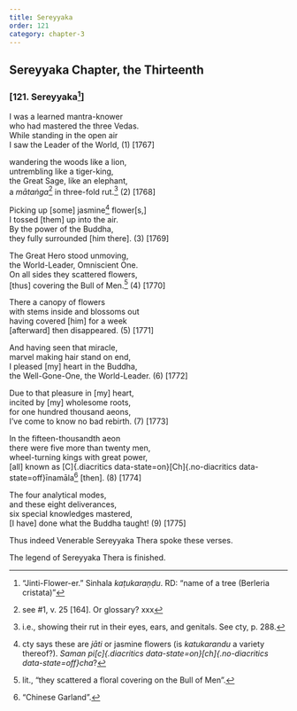 ```yaml
---
title: Sereyyaka
order: 121
category: chapter-3
---
```


## Sereyyaka Chapter, the Thirteenth

### \[121. Sereyyaka[^1]\]

I was a learned mantra-knower  
who had mastered the three Vedas.  
While standing in the open air  
I saw the Leader of the World, (1) \[1767\]

wandering the woods like a lion,  
untrembling like a tiger-king,  
the Great Sage, like an elephant,  
a *mātaṅga*[^2] in three-fold rut.[^3] (2) \[1768\]

Picking up \[some\] jasmine[^4] flower\[s,\]  
I tossed \[them\] up into the air.  
By the power of the Buddha,  
they fully surrounded \[him there\]. (3) \[1769\]

The Great Hero stood unmoving,  
the World-Leader, Omniscient One.  
On all sides they scattered flowers,  
\[thus\] covering the Bull of Men.[^5] (4) \[1770\]

There a canopy of flowers  
with stems inside and blossoms out  
having covered \[him\] for a week  
\[afterward\] then disappeared. (5) \[1771\]

And having seen that miracle,  
marvel making hair stand on end,  
I pleased \[my\] heart in the Buddha,  
the Well-Gone-One, the World-Leader. (6) \[1772\]

Due to that pleasure in \[my\] heart,  
incited by \[my\] wholesome roots,  
for one hundred thousand aeons,  
I’ve come to know no bad rebirth. (7) \[1773\]

In the fifteen-thousandth aeon  
there were five more than twenty men,  
wheel-turning kings with great power,  
\[all\] known as [C]{.diacritics data-state=on}[Ch]{.no-diacritics data-state=off}īnamāla[^6] \[then\]. (8) \[1774\]

The four analytical modes,  
and these eight deliverances,  
six special knowledges mastered,  
\[I have\] done what the Buddha taught! (9) \[1775\]

Thus indeed Venerable Sereyyaka Thera spoke these verses.

The legend of Sereyyaka Thera is finished.

[^1]: “Jinti-Flower-er.” Sinhala *kaṭukaraṇḍu*. RD: “name of a tree (Berleria cristata)”

[^2]: see \#1, v. 25 \[164\]. Or glossary? xxx

[^3]: i.e., showing their rut in their eyes, ears, and genitals. See cty, p. 288.

[^4]: cty says these are *jāti* or jasmine flowers (is *katukarandu* a variety thereof?). *Saman pi[c]{.diacritics data-state=on}[ch]{.no-diacritics data-state=off}cha*?

[^5]: lit., “they scattered a floral covering on the Bull of Men”.

[^6]: “Chinese Garland”.
